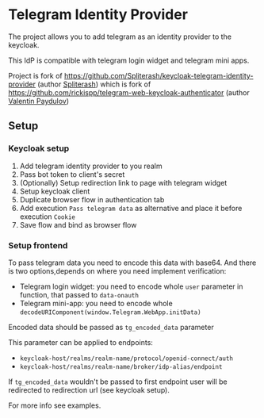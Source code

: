 # Telegram Identity Provider

The project allows you to add telegram as an identity provider to the keycloak.

This IdP is compatible with telegram login widget and telegram mini apps.

Project is fork of https://github.com/Spliterash/keycloak-telegram-identity-provider (author [Spliterash](https://github.com/Spliterash))
which is fork of  https://github.com/rickispp/telegram-web-keycloak-authenticator (author [Valentin Paydulov](https://github.com/rickispp))

## Setup

### Keycloak setup

1) Add telegram identity provider to you realm
2) Pass bot token to client's secret
3) (Optionally) Setup redirection link to page with telegram widget
4) Setup keycloak client
5) Duplicate browser flow in authentication tab
6) Add execution `Pass telegram data` as alternative and place it before execution `Cookie`
7) Save flow and bind as browser flow

### Setup frontend

To pass telegram data you need to encode this data with base64. And there is two options,depends on where you need
implement verification:

* Telegram login widget: you need to encode whole `user` parameter in function, that passed to `data-onauth`
* Telegram mini-app: you need to encode whole `decodeURIComponent(window.Telegram.WebApp.initData)`

Encoded data should be passed as `tg_encoded_data` parameter

This parameter can be applied to endpoints:

* `keycloak-host/realms/realm-name/protocol/openid-connect/auth`
* `keycloak-host/realms/realm-name/broker/idp-alias/endpoint`

If `tg_encoded_data` wouldn't be passed to first endpoint user will be redirected to redirection url (see keycloak setup).

For more info see examples.

